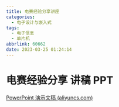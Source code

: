 ```yaml
---
title: 电赛经验分享讲座
categories:
  - 电子设计与嵌入式
tags:
  - 电子信息
  - 单片机
abbrlink: 60662
date: 2023-03-25 01:24:14
---
```



# 电赛经验分享 讲稿 PPT


<!-- more -->

[PowerPoint 演示文稿 (aliyuncs.com)](https://framist-bucket-openread.oss-cn-shanghai.aliyuncs.com/pdf/电赛经验分享.pdf)
